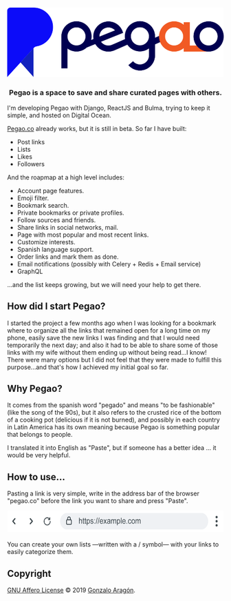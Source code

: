 <div align="center">

  [![Pegao](./dione/static/img/big.pegao.svg)](https://pegao.co)
  ### Pegao is a space to save and share curated pages with others.

</div>

I'm developing Pegao with Django, ReactJS and Bulma, trying to keep it simple, and hosted on Digital Ocean.

[Pegao.co](https://pegao.co) already works, but it is still in beta. So far I have built:
- Post links
- Lists
- Likes
- Followers

And the roapmap at a high level includes: 
- Account page features.
- Emoji filter.
- Bookmark search.
- Private bookmarks or private profiles.
- Follow sources and friends.
- Share links in social networks, mail.
- Page with most popular and most recent links.
- Customize interests.
- Spanish language support.
- Order links and mark them as done.
- Email notifications (possibly with Celery + Redis + Email service)
- GraphQL

...and the list keeps growing, but we will need your help to get there.

## How did I start Pegao?
I started the project a few months ago when I was looking for a bookmark where to organize all the links that remained open for a long time on my phone, easily save the new links I was finding and that I would need temporarily the next day; and also it had to be able to share some of those links with my wife without them ending up without being read...I know! There were many options but I did not feel that they were made to fulfill this purpose...and that's how I achieved my initial goal so far.

## Why Pegao?
It comes from the spanish word "pegado" and means "to be fashionable" (like the  song of the 90s), but it also refers to the crusted rice of the bottom of a cooking pot (delicious if it is not burned), and possibly in each country in Latin America has its own meaning because Pegao is something popular that belongs to people.

I translated it into English as "Paste", but if someone has a better idea ... it would be very helpful. 


## How to use...

Pasting a link is very simple, write in the address bar of the browser "pegao.co" before the link you want to share and press "Paste".

<div align="center">
  <img height="50px" src="/dione/static/img/howtopost.gif" alt="how to use..." />
</div>

<br />
You can create your own lists —written with a / symbol— with your links to easily categorize them. 

## Copyright

[GNU Affero License](LICENSE) © 2019 [Gonzalo Aragón](https://github.com/zakokor).
